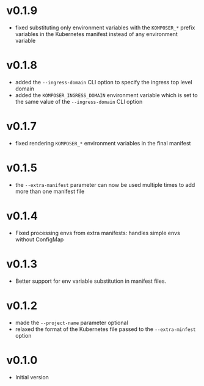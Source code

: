 # v0.1.9

- fixed substituting only environment variables with the `KOMPOSER_*` prefix variables in the Kubernetes manifest instead of any environment variable

# v0.1.8

- added the `--ingress-domain` CLI option to specify the ingress top level domain
- added the `KOMPOSER_INGRESS_DOMAIN` environment variable which is set to the same value of the `--ingress-domain` CLI option

# v0.1.7

- fixed rendering `KOMPOSER_*` environment variables in the final manifest

# v0.1.5

- the `--extra-manifest` parameter can now be used multiple times to add more than one manifest file

# v0.1.4

- Fixed processing envs from extra manifests: handles simple envs without ConfigMap

# v0.1.3

- Better support for env variable substitution in manifest files.

# v0.1.2

- made the `--project-name` parameter optional
- relaxed the format of the Kubernetes file passed to the `--extra-minfest` option

# v0.1.0

- Initial version
